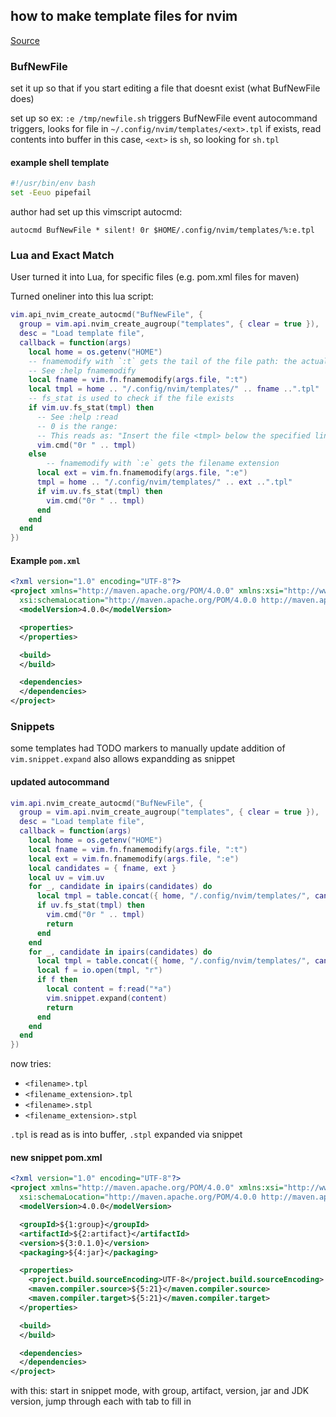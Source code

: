 ## how to make template files for nvim

[Source](https://zignar.net/2024/11/20/template-files-for-nvim/)

### BufNewFile

set it up so that if you start editing a file that doesnt exist (what BufNewFile does)

set up so ex:
`:e /tmp/newfile.sh`
triggers BufNewFile event
autocommand triggers, looks for file in
`~/.config/nvim/templates/<ext>.tpl`
if exists, read contents into buffer
in this case, `<ext>` is `sh`, so looking for `sh.tpl`

#### example shell template

```bash
#!/usr/bin/env bash
set -Eeuo pipefail
```

author had set up this vimscript autocmd:

```vim
autocmd BufNewFile * silent! 0r $HOME/.config/nvim/templates/%:e.tpl
```

### Lua and Exact Match

User turned it into Lua, for specific files (e.g. pom.xml files for maven)

Turned oneliner into this lua script:

```lua
vim.api_nvim_create_autocmd("BufNewFile", {
  group = vim.api.nvim_create_augroup("templates", { clear = true }),
  desc = "Load template file",
  callback = function(args)
    local home = os.getenv("HOME")
    -- fnamemodify with `:t` gets the tail of the file path: the actual filename
    -- See :help fnamemodify
    local fname = vim.fn.fnamemodify(args.file, ":t")
    local tmpl = home .. "/.config/nvim/templates/" .. fname ..".tpl"
    -- fs_stat is used to check if the file exists
    if vim.uv.fs_stat(tmpl) then
      -- See :help :read
      -- 0 is the range:
      -- This reads as: "Insert the file <tmpl> below the specified line (0)"
      vim.cmd("0r " .. tmpl)
    else
        -- fnamemodify with `:e` gets the filename extension
      local ext = vim.fn.fnamemodify(args.file, ":e")
      tmpl = home .. "/.config/nvim/templates/" .. ext ..".tpl"
      if vim.uv.fs_stat(tmpl) then
        vim.cmd("0r " .. tmpl)
      end
    end
  end
})
```

#### Example `pom.xml`

```xml
<?xml version="1.0" encoding="UTF-8"?>
<project xmlns="http://maven.apache.org/POM/4.0.0" xmlns:xsi="http://www.w3.org/2001/XMLSchema-instance"
  xsi:schemaLocation="http://maven.apache.org/POM/4.0.0 http://maven.apache.org/xsd/maven-4.0.0.xsd">
  <modelVersion>4.0.0</modelVersion>

  <properties>
  </properties>

  <build>
  </build>

  <dependencies>
  </dependencies>
</project>
```

### Snippets

some templates had TODO markers to manually update
addition of `vim.snippet.expand` also allows expandding as snippet

#### updated autocommand

```lua
vim.api.nvim_create_autocmd("BufNewFile", {
  group = vim.api.nvim_create_augroup("templates", { clear = true }),
  desc = "Load template file",
  callback = function(args)
    local home = os.getenv("HOME")
    local fname = vim.fn.fnamemodify(args.file, ":t")
    local ext = vim.fn.fnamemodify(args.file, ":e")
    local candidates = { fname, ext }
    local uv = vim.uv
    for _, candidate in ipairs(candidates) do
      local tmpl = table.concat({ home, "/.config/nvim/templates/", candidate, ".tpl" })
      if uv.fs_stat(tmpl) then
        vim.cmd("0r " .. tmpl)
        return
      end
    end
    for _, candidate in ipairs(candidates) do
      local tmpl = table.concat({ home, "/.config/nvim/templates/", candidate, ".stpl" })
      local f = io.open(tmpl, "r")
      if f then
        local content = f:read("*a")
        vim.snippet.expand(content)
        return
      end
    end
  end
})
```

now tries:

- `<filename>.tpl`
- `<filename_extension>.tpl`
- `<filename>.stpl`
- `<filename_extension>.stpl`

`.tpl` is read as is into buffer, `.stpl` expanded via snippet

#### new snippet pom.xml

```xml
<?xml version="1.0" encoding="UTF-8"?>
<project xmlns="http://maven.apache.org/POM/4.0.0" xmlns:xsi="http://www.w3.org/2001/XMLSchema-instance"
  xsi:schemaLocation="http://maven.apache.org/POM/4.0.0 http://maven.apache.org/xsd/maven-4.0.0.xsd">
  <modelVersion>4.0.0</modelVersion>

  <groupId>${1:group}</groupId>
  <artifactId>${2:artifact}</artifactId>
  <version>${3:0.1.0}</version>
  <packaging>${4:jar}</packaging>

  <properties>
    <project.build.sourceEncoding>UTF-8</project.build.sourceEncoding>
    <maven.compiler.source>${5:21}</maven.compiler.source>
    <maven.compiler.target>${5:21}</maven.compiler.target>
  </properties>

  <build>
  </build>

  <dependencies>
  </dependencies>
</project>
```

with this: start in snippet mode, with group, artifact, version, jar and JDK version, jump through each with tab to fill in
